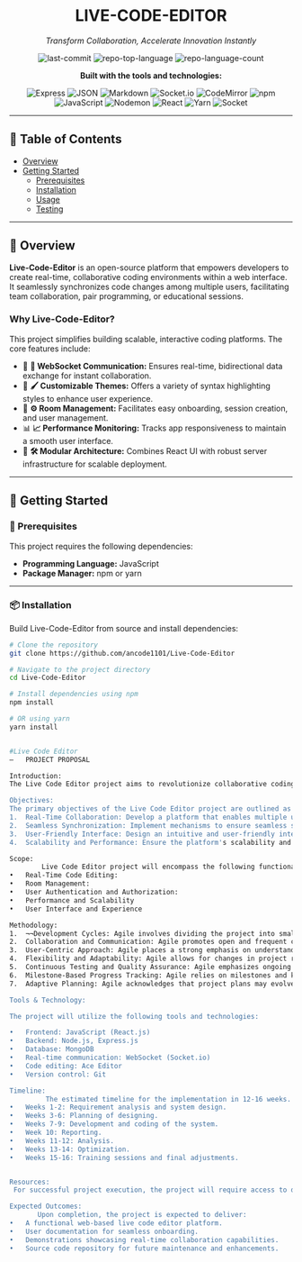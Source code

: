 <div align="center">

# LIVE-CODE-EDITOR  
*Transform Collaboration, Accelerate Innovation Instantly*

![last-commit](https://img.shields.io/github/last-commit/ancode1101/Live-Code-Editor?style=flat&logo=git&logoColor=white&color=0080ff)
![repo-top-language](https://img.shields.io/github/languages/top/ancode1101/Live-Code-Editor?style=flat&color=0080ff)
![repo-language-count](https://img.shields.io/github/languages/count/ancode1101/Live-Code-Editor?style=flat&color=0080ff)

**Built with the tools and technologies:**

![Express](https://img.shields.io/badge/Express-000000.svg?style=flat&logo=Express&logoColor=white)
![JSON](https://img.shields.io/badge/JSON-000000.svg?style=flat&logo=JSON&logoColor=white)
![Markdown](https://img.shields.io/badge/Markdown-000000.svg?style=flat&logo=Markdown&logoColor=white)
![Socket.io](https://img.shields.io/badge/Socket.io-010101.svg?style=flat&logo=socketdotio&logoColor=white)
![CodeMirror](https://img.shields.io/badge/CodeMirror-D30707.svg?style=flat&logo=CodeMirror&logoColor=white)
![npm](https://img.shields.io/badge/npm-CB3837.svg?style=flat&logo=npm&logoColor=white)
![JavaScript](https://img.shields.io/badge/JavaScript-F7DF1E.svg?style=flat&logo=JavaScript&logoColor=black)
![Nodemon](https://img.shields.io/badge/Nodemon-76D04B.svg?style=flat&logo=Nodemon&logoColor=white)
![React](https://img.shields.io/badge/React-61DAFB.svg?style=flat&logo=React&logoColor=black)
![Yarn](https://img.shields.io/badge/Yarn-2C8EBB.svg?style=flat&logo=Yarn&logoColor=white)
![Socket](https://img.shields.io/badge/Socket-C93CD7.svg?style=flat&logo=Socket&logoColor=white)

</div>

---

## 📑 Table of Contents

- [Overview](#overview)
- [Getting Started](#getting-started)
  - [Prerequisites](#prerequisites)
  - [Installation](#installation)
  - [Usage](#usage)
  - [Testing](#testing)

---

## 📌 Overview

**Live-Code-Editor** is an open-source platform that empowers developers to create real-time, collaborative coding environments within a web interface. It seamlessly synchronizes code changes among multiple users, facilitating team collaboration, pair programming, or educational sessions.

### Why Live-Code-Editor?

This project simplifies building scalable, interactive coding platforms. The core features include:

- 🧩 **🔗 WebSocket Communication:** Ensures real-time, bidirectional data exchange for instant collaboration.
- 🎨 **🖌️ Customizable Themes:** Offers a variety of syntax highlighting styles to enhance user experience.
- 🚀 **⚙️ Room Management:** Facilitates easy onboarding, session creation, and user management.
- 📊 **📈 Performance Monitoring:** Tracks app responsiveness to maintain a smooth user interface.
- 🔧 **🛠️ Modular Architecture:** Combines React UI with robust server infrastructure for scalable deployment.

---

## 🚀 Getting Started

### 🔧 Prerequisites

This project requires the following dependencies:

- **Programming Language:** JavaScript
- **Package Manager:** npm or yarn

---

### 📦 Installation

Build Live-Code-Editor from source and install dependencies:

```sh
# Clone the repository
git clone https://github.com/ancode1101/Live-Code-Editor

# Navigate to the project directory
cd Live-Code-Editor

# Install dependencies using npm
npm install

# OR using yarn
yarn install


#Live Code Editor
–	PROJECT PROPOSAL

Introduction:
The Live Code Editor project aims to revolutionize collaborative coding experiences by providing a real-time editing environment accessible through a web-based platform. In today's digital landscape, collaboration is key to innovation, and the ability to seamlessly edit code together in real-time is invaluable for teams working on software development projects. With the Live Code Editor, users will have the capability to join specific rooms identified by unique IDs, where they can collaboratively edit code while observing changes made by others instantaneously. This project seeks to address the growing need for efficient and interactive coding environments, empowering users to collaborate effectively irrespective of geographical constraints. 

Objectives:
The primary objectives of the Live Code Editor project are outlined as follows:
1.	Real-Time Collaboration: Develop a platform that enables multiple users to collaborate on code editing in real-time within designated "rooms" identified by unique IDs.
2.	Seamless Synchronization: Implement mechanisms to ensure seamless synchronization of code changes among all users within the same room, allowing them to view modifications instantly as they occur
3.	User-Friendly Interface: Design an intuitive and user-friendly interface that facilitates efficient code editing and collaboration, catering to both novice and experienced programmers.
4.	Scalability and Performance: Ensure the platform's scalability and performance to handle concurrent users efficiently, maintaining responsiveness and stability even during peak usage periods.

Scope:
        Live Code Editor project will encompass the following functionalities:
•	Real-Time Code Editing:
•	Room Management:
•	User Authentication and Authorization:
•	Performance and Scalability
•	User Interface and Experience

Methodology:
1.	¬¬Development Cycles: Agile involves dividing the project into smaller iterations or sprints, each focusing on specific features or components. These iterations are short, typically spanning a few weeks, and aim to deliver a functional part of the application.
2.	Collaboration and Communication: Agile promotes open and frequent communication among team members and stakeholders. It encourages collaboration, information sharing, and real- time feedback.
3.	User-Centric Approach: Agile places a strong emphasis on understanding and addressing user needs. You actively involve potential users, collect their feedback, and use it to guide feature development.
4.	Flexibility and Adaptability: Agile allows for changes in project requirements and priorities even after development has started. This flexibility ensures the project can adapt to evolving need.
5.	Continuous Testing and Quality Assurance: Agile emphasizes ongoing testing and quality assurance throughout the development process to maintain high standards and reduce the likelihood of bugs.
6.	Milestone-Based Progress Tracking: Agile relies on milestones and key performance indicators (KPIs) to measure and track progress. It helps in assessing the achievement of project goals.
7.	Adaptive Planning: Agile acknowledges that project plans may evolve over time. You can adapt the project's direction in response to new information, such as changing user needs or technological advancements.

Tools & Technology:

The project will utilize the following tools and technologies:

•	Frontend: JavaScript (React.js)
•	Backend: Node.js, Express.js
•	Database: MongoDB
•	Real-time communication: WebSocket (Socket.io)
•	Code editing: Ace Editor
•	Version control: Git

Timeline:
         The estimated timeline for the implementation in 12-16 weeks.
•	Weeks 1-2: Requirement analysis and system design.
•	Weeks 3-6: Planning of designing.
•	Weeks 7-9: Development and coding of the system.
•	Week 10: Reporting.
•	Weeks 11-12: Analysis.
•	Weeks 13-14: Optimization.
•	Weeks 15-16: Training sessions and final adjustments.


Resources:
 For successful project execution, the project will require access to development tools, hosting services, and libraries/frameworks mentioned in the "Tools and Technologies" section. Additionally, collaboration tools for communication among team members will be utilized.

Expected Outcomes:
       Upon completion, the project is expected to deliver:
•	A functional web-based live code editor platform.
•	User documentation for seamless onboarding.
•	Demonstrations showcasing real-time collaboration capabilities.
•	Source code repository for future maintenance and enhancements.
 
 
